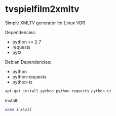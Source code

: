tvspielfilm2xmltv
=================

Simple XMLTV generator for Linux VDR


Dependencies:
- python >= 2.7
- requests
- pytz

Debian Dependencies:
- python
- python-requests
- python-tz

```bash
apt-get install python python-requests python-tz
```

Install:

```bash
make install
```
